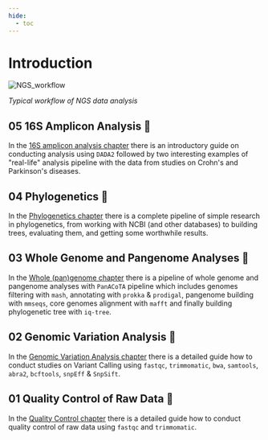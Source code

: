 ```yaml
---
hide:
  - toc
---
```

# **Introduction**

![NGS_workflow](https://github.com/iliapopov17/NGS-Handbook/blob/main/imgs/NGS_workflow.png)

_Typical workflow of NGS data analysis_

## **05 16S Amplicon Analysis 🧫**

In the [16S amplicon analysis chapter](05_16S_amplicon_analysis) there is an introductory guide on conducting analysis using `DADA2` followed by two interesting examples of "real-life" analysis pipeline with the data from studies on Crohn's and Parkinson's diseases.

## **04 Phylogenetics 🌳**

In the [Phylogenetics chapter](04_Phylogenetics) there is a complete pipeline of simple research in phylogenetics, from working with NCBI (and other databases) to building trees, evaluating them, and getting some worthwhile results.

## **03 Whole Genome and Pangenome Analyses 🧬**

In the [Whole (pan)genome chapter](03_Whole_(pan)genome_analyses) there is a pipeline of whole genome and pangenome analyses with `PanACoTA` pipeline which includes genomes filtering with `mash`, annotating with `prokka` & `prodigal`, pangenome building with `mmseqs`, core genomes alignment with `mafft` and finally building phylogenetic tree with `iq-tree`.

## **02 Genomic Variation Analysis 🔬**

In the [Genomic Variation Analysis chapter](02_Genomic_Variation_Analysis) there is a detailed guide how to conduct studies on Variant Calling using `fastqc`, `trimmomatic`, `bwa`, `samtools`, `abra2`, `bcftools`, `snpEff` & `SnpSift`.

## **01 Quality Control of Raw Data 💎**

In the [Quality Control chapter](01_Quality_Control) there is a detailed guide how to conduct quality control of raw data using `fastqc` and `trimmomatic`.